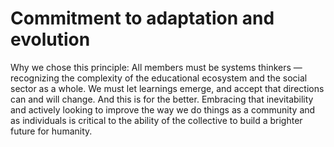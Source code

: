 # Commitment to adaptation and evolution

Why we chose this principle: All members must be systems thinkers — recognizing the complexity of the educational ecosystem and the social sector as a whole. We must let learnings emerge, and accept that directions can and will change. And this is for the better. Embracing that inevitability and actively looking to improve the way we do things as a community and as individuals is critical to the ability of the collective to build a brighter future for humanity.